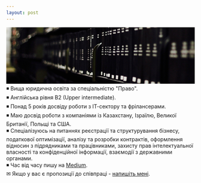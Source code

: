 ```yaml
---
layout: post
---
```

<img src="/images/fulls/01.jpg" class="fit image">◾ Вища юридична освіта за спеціальністю "Право".<br>
◾ Англійська рівня B2 (Upper intermediate).<br>
◾ Понад 5 років досвіду роботи з ІТ-сектору та фрілансерами. <br>
◾ Маю досвід роботи з компаніями із Казахстану, Ізраїлю, Великої Британії, Польщі та США. <br>
◾ Спеціалізуюсь на питаннях реєстрації та структурування бізнесу, податкової оптимізації, аналізу та розробки контрактів, оформлення відносин з підрядниками та працівниками, захисту прав інтелектуальної власності та конфіденційної інформації, взаємодії з державними органами.<br>
◾ Час від часу пишу на <a href="https://medium.com/@digital_lawyer">Medium</a>.<br>
✉ Якщо у вас є пропозиції до співпраці - <a href="mailto:baranov.online@gmail.com">напишіть мені</a>.
